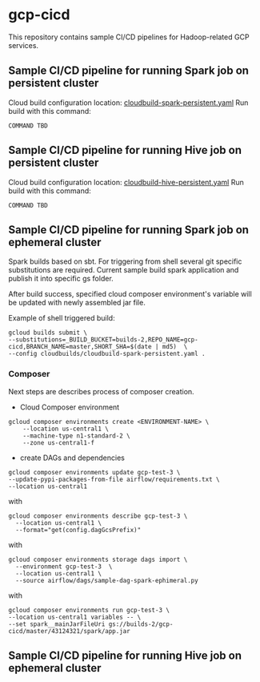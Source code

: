 # gcp-cicd

This repository contains sample CI/CD pipelines for Hadoop-related GCP services.

## Sample CI/CD pipeline for running Spark job on persistent cluster
Cloud build configuration location: [cloudbuild-spark-persistent.yaml](cloudbuilds/cloudbuild-spark-persistent.yaml)
Run build with this command:
```
COMMAND TBD
```

## Sample CI/CD pipeline for running Hive job on persistent cluster
Cloud build configuration location: [cloudbuild-hive-persistent.yaml](cloudbuilds/cloudbuild-hive-persistent.yaml)
Run build with this command:
```
COMMAND TBD
```

## Sample CI/CD pipeline for running Spark job on ephemeral cluster

Spark builds based on sbt. For triggering from shell several git specific substitutions are required.
Current sample build spark application and publish it into specific gs folder.

After build success, specified
cloud composer environment's variable will be updated with newly assembled jar file.




Example of shell triggered build:
```
gcloud builds submit \
--substitutions=_BUILD_BUCKET=builds-2,REPO_NAME=gcp-cicd,BRANCH_NAME=master,SHORT_SHA=$(date | md5)  \
--config cloudbuilds/cloudbuild-spark-persistent.yaml .
```

### Composer

Next steps are describes process of composer creation.


- Cloud Composer environment
```
gcloud composer environments create <ENVIRONMENT-NAME> \
    --location us-central1 \
    --machine-type n1-standard-2 \
    --zone us-central1-f

```

- create DAGs and dependencies

```
gcloud composer environments update gcp-test-3 \
--update-pypi-packages-from-file airflow/requirements.txt \
--location us-central1
```

with

```
gcloud composer environments describe gcp-test-3 \
  --location us-central1 \
  --format="get(config.dagGcsPrefix)"
```

with

```
gcloud composer environments storage dags import \
  --environment gcp-test-3  \
  --location us-central1 \
  --source airflow/dags/sample-dag-spark-ephimeral.py
```


with

```
gcloud composer environments run gcp-test-3 \
--location us-central1 variables -- \
--set spark__mainJarFileUri gs://builds-2/gcp-cicd/master/43124321/spark/app.jar

```


## Sample CI/CD pipeline for running Hive job on ephemeral cluster
